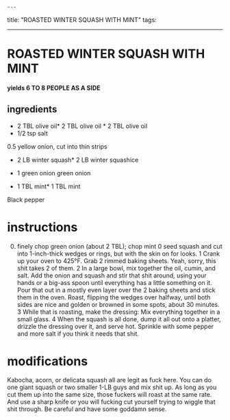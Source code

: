 

	---
title: "ROASTED WINTER SQUASH WITH MINT"
tags:

---
# ROASTED WINTER SQUASH WITH MINT
#### yields 6 TO 8 PEOPLE AS A SIDE
## ingredients
* 2 TBL olive oil* 2 TBL olive oil * 2 TBL olive oil
* 1/2 tsp salt

0.5 yellow onion, cut into thin strips
* 2 LB winter squash* 2 LB winter squashice

* 1 green onion green onion
* 1 TBL mint* 1 TBL mint

Black pepper

# instructions
0. finely chop green onion (about 2 TBL); chop mint
0 seed squash and cut into 1-inch-thick wedges or rings, but with the skin on for looks.
1 Crank up your oven to 425°F. Grab 2 rimmed baking sheets. Yeah, sorry, this shit takes 2 of them.
2 In a large bowl, mix together the oil, cumin, and salt. Add the onion and squash and stir that shit around, using your hands or a big-ass spoon until everything has a little something on it. Pour that out in a mostly even layer over the 2 baking sheets and stick them in the oven. Roast, flipping the wedges over halfway, until both sides are nice and golden or browned in some spots, about 30 minutes.
3 While that is roasting, make the dressing: Mix everything together in a small glass.
4 When the squash is all done, dump it all out onto a platter, drizzle the dressing over it, and serve hot. Sprinkle with some pepper and more salt if you think it needs that shit.

# modifications

Kabocha, acorn, or delicata squash all are legit as fuck here. You can do one giant squash or two smaller 1-LB guys and mix shit up. As long as you cut them up into the same size, those fuckers will roast at the same rate. And use a sharp knife or you will fucking cut yourself trying to wiggle that shit through. Be careful and have some goddamn sense.
	

